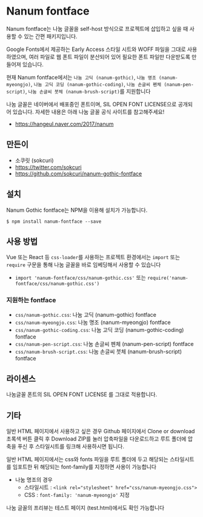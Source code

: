 # Nanum fontface

Nanum fontface는 나눔 글꼴을 self-host 방식으로 프로젝트에 삽입하고 싶을 때 사용할 수 있는 간편 패키지입니다.

Google Fonts에서 제공하는 Early Access 스타일 시트와 WOFF 파일을 그대로 사용하였으며,
여러 파일로 웹 폰트 파일이 분산되어 있어 필요한 폰트 파일만 다운받도록 만들어져 있습니다.

현재 Nanum fontface에서는 `나눔 고딕 (nanum-gothic)`, `나눔 명조 (nanum-myeongjo)`, `나눔 고딕 코딩 (nanum-gothic-coding)`,
`나눔 손글씨 펜체 (nanum-pen-script)`, `나눔 손글씨 붓체 (nanum-brush-script)`를 지원합니다

나눔 글꼴은 네이버에서 배포중인 폰트이며, SIL OPEN FONT LICENSE으로 공개되어 있습니다. 자세한 내용은 아래 나눔 글꼴 공식 사이트를 참고해주세요!
- https://hangeul.naver.com/2017/nanum


## 만든이

- 소쿠릿 (sokcuri)
- https://twitter.com/sokcuri
- https://github.com/sokcuri/nanum-gothic-fontface


## 설치

Nanum Gothic fontface는 NPM을 이용해 설치가 가능합니다.
```
$ npm install nanum-fontface --save
```

## 사용 방법

Vue 또는 React 등 `css-loader`를 사용하는 프로젝트 환경에서는 `import` 또는 `require` 구문을 통해 나눔 글꼴을 바로 임베딩해서 사용할 수 있습니다
* `import 'nanum-fontface/css/nanum-gothic.css'` 또는 `require('nanum-fontface/css/nanum-gothic.css')`

### 지원하는 fontface

* `css/nanum-gothic.css`: 나눔 고딕 (nanum-gothic) fontface
* `css/nanum-myeongjo.css`: 나눔 명조 (nanum-myeongjo) fontface
* `css/nanum-gothic-coding.css`: 나눔 고딕 코딩 (nanum-gothic-coding) fontface
* `css/nanum-pen-script.css`: 나눔 손글씨 펜체 (nanum-pen-script) fontface
* `css/nanum-brush-script.css`: 나눔 손글씨 붓체 (nanum-brush-script) fontface

## 라이센스

나눔글꼴 폰트의 SIL OPEN FONT LICENSE 를 그대로 적용합니다.


## 기타

일반 HTML 페이지에서 사용하고 싶은 경우 Github 페이지에서 Clone or download 초록색 버튼 클릭 후 Download ZIP를 눌러 압축파일을 다운로드하고
루트 폴더에 압축을 푸신 후 스타일시트를 링크해 사용하시면 됩니다.

일반 HTML 페이지에서는 css와 fonts 파일을 루트 폴더에 두고 해당되는 스타일시트를 임포트한 뒤 해당되는 font-family를 지정하면 사용이 가능합니다
* 나눔 명조의 경우
  * 스타일시트 : `<link rel="stylesheet" href="css/nanum-myeongjo.css">`
  * CSS : `font-family: 'nanum-myeongjo'` 지정

나눔 글꼴의 프리뷰는 테스트 페이지 (test.html)에서도 확인 가능합니다
